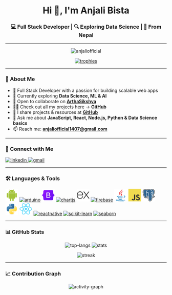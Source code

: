 <h1 align="center">Hi 👋, I'm Anjali Bista</h1>
<h3 align="center">💻 Full Stack Developer | 🔍 Exploring Data Science | 📍 From Nepal</h3>

---

<p align="center"> 
  <img src="https://komarev.com/ghpvc/?username=anjaliofficial&label=Profile%20Views&color=0e75b6&style=flat" alt="anjaliofficial" /> 
</p>

<p align="center">
  <a href="https://github.com/ryo-ma/github-profile-trophy">
    <img src="https://github-profile-trophy.vercel.app/?username=anjaliofficial&theme=tokyonight&no-frame=true&row=1&column=6" alt="trophies" />
  </a>
</p>

---

### 🌟 About Me  
- 🚀 Full Stack Developer with a passion for building scalable web apps  
- 🌱 Currently exploring **Data Science, ML & AI**  
- 👯 Open to collaborate on [**ArthaSikshya**](https://github.com/anjaliofficial/ArthaSiksha-.git)  
- 👨‍💻 Check out all my projects here → [**GitHub**](https://github.com/anjaliofficial)  
- 📝 I share projects & resources at [**GitHub**](https://github.com/anjaliofficial)  
- 💬 Ask me about **JavaScript, React, Node.js, Python & Data Science basics**  
- 📫 Reach me: **anjaliofficial1407@gmail.com**  

---

### 🤝 Connect with Me  
<p align="left">
  <a href="https://www.linkedin.com/in/anjali-bist-47a60a35b/" target="blank">
    <img src="https://img.icons8.com/color/48/000000/linkedin.png" alt="linkedin"/>
  </a>
  <a href="mailto:anjaliofficial1407@gmail.com" target="blank">
    <img src="https://img.icons8.com/color/48/000000/gmail-new.png" alt="gmail"/>
  </a>
</p>

---

### 🛠️ Languages & Tools  
<p align="left"> 
  <a href="https://developer.android.com"><img src="https://raw.githubusercontent.com/devicons/devicon/master/icons/android/android-original.svg" alt="android" width="40"/></a>
  <a href="https://www.arduino.cc/"><img src="https://cdn.worldvectorlogo.com/logos/arduino-1.svg" alt="arduino" width="40"/></a>
  <a href="https://getbootstrap.com"><img src="https://raw.githubusercontent.com/devicons/devicon/master/icons/bootstrap/bootstrap-original.svg" alt="bootstrap" width="40"/></a>
  <a href="https://www.chartjs.org"><img src="https://www.chartjs.org/media/logo-title.svg" alt="chartjs" width="40"/></a>
  <a href="https://expressjs.com"><img src="https://raw.githubusercontent.com/devicons/devicon/master/icons/express/express-original.svg" alt="express" width="40"/></a>
  <a href="https://firebase.google.com/"><img src="https://www.vectorlogo.zone/logos/firebase/firebase-icon.svg" alt="firebase" width="40"/></a>
  <a href="https://www.java.com"><img src="https://raw.githubusercontent.com/devicons/devicon/master/icons/java/java-original.svg" alt="java" width="40"/></a>
  <a href="https://developer.mozilla.org/en-US/docs/Web/JavaScript"><img src="https://raw.githubusercontent.com/devicons/devicon/master/icons/javascript/javascript-original.svg" alt="javascript" width="40"/></a>
  <a href="https://www.postgresql.org"><img src="https://raw.githubusercontent.com/devicons/devicon/master/icons/postgresql/postgresql-original.svg" alt="postgresql" width="40"/></a>
  <a href="https://www.python.org"><img src="https://raw.githubusercontent.com/devicons/devicon/master/icons/python/python-original.svg" alt="python" width="40"/></a>
  <a href="https://reactjs.org/"><img src="https://raw.githubusercontent.com/devicons/devicon/master/icons/react/react-original.svg" alt="react" width="40"/></a>
  <a href="https://reactnative.dev/"><img src="https://reactnative.dev/img/header_logo.svg" alt="reactnative" width="40"/></a>
  <a href="https://scikit-learn.org/"><img src="https://upload.wikimedia.org/wikipedia/commons/0/05/Scikit_learn_logo_small.svg" alt="scikit-learn" width="40"/></a>
  <a href="https://seaborn.pydata.org/"><img src="https://seaborn.pydata.org/_images/logo-mark-lightbg.svg" alt="seaborn" width="40"/></a>
</p>

---

### 📊 GitHub Stats  
<p align="center">
  <img src="https://github-readme-stats.vercel.app/api/top-langs?username=anjaliofficial&show_icons=true&locale=en&layout=compact&theme=tokyonight" alt="top-langs" height="150"/>
  <img src="https://github-readme-stats.vercel.app/api?username=anjaliofficial&show_icons=true&locale=en&theme=tokyonight" alt="stats" height="150"/>
</p>

<p align="center">
  <img src="https://github-readme-streak-stats.herokuapp.com/?user=anjaliofficial&theme=tokyonight" alt="streak" height="150"/>
</p>

---

### 📈 Contribution Graph  
<p align="center">
  <img src="https://github-readme-activity-graph.vercel.app/graph?username=anjaliofficial&theme=tokyonight&hide_border=true" alt="activity-graph" />
</p>
